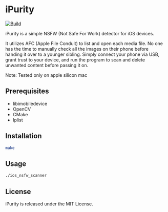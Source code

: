 # iPurity

[![Build](https://github.com/Agent-Hellboy/iPurity/actions/workflows/c-cpp.yml/badge.svg)](https://github.com/Agent-Hellboy/iPurity/actions/workflows/c-cpp.yml)

iPurity is a simple NSFW (Not Safe For Work) detector for iOS devices.

It utilizes AFC (Apple File Conduit) to list and open each media file. No one has the time to manually check all the images on their phone before handing it over to a younger sibling. Simply connect your phone via USB, grant trust to your device, and run the program to scan and delete unwanted content before passing it on.

Note: Tested only on apple silicon mac

## Prerequisites

- libimobiledevice
- OpenCV    
- CMake
- lplist

## Installation

```bash
make
```

## Usage

```bash 
./ios_nsfw_scanner
```

## License  

iPurity is released under the MIT License.
